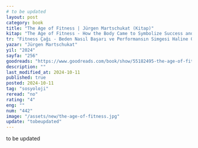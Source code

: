 ```yaml
---
# to be updated
layout: post
category: book
title: "The Age of Fitness | Jürgen Martschukat (Kitap)"
kitap: "The Age of Fitness - How the Body Came to Symbolize Success and Achievement"
tr: "Fitness Çağı - Beden Nasıl Başarı ve Performansın Simgesi Haline Geldi?"
yazar: "Jürgen Martschukat"
yil: "2024"
sayfa: "256"
goodreads: "https://www.goodreads.com/book/show/55182495-the-age-of-fitness"
description: ""
last_modified_at: 2024-10-11
published: true
posted: 2024-10-11
tag: "sosyoloji"
reread: "no"
rating: "4"
eng: ""
num: "442"
image: "/assets/new/the-age-of-fitness.jpg"
update: "tobeupdated"
---
```


to be updated

